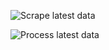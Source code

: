 ![Scrape latest data](https://github.com/setop/covid19-fra-vaccin/actions/workflows/scrape.yml/badge.svg)

![Process latest data](https://github.com/setop/covid19-fra-vaccin/actions/workflows/process.yml/badge.svg)
